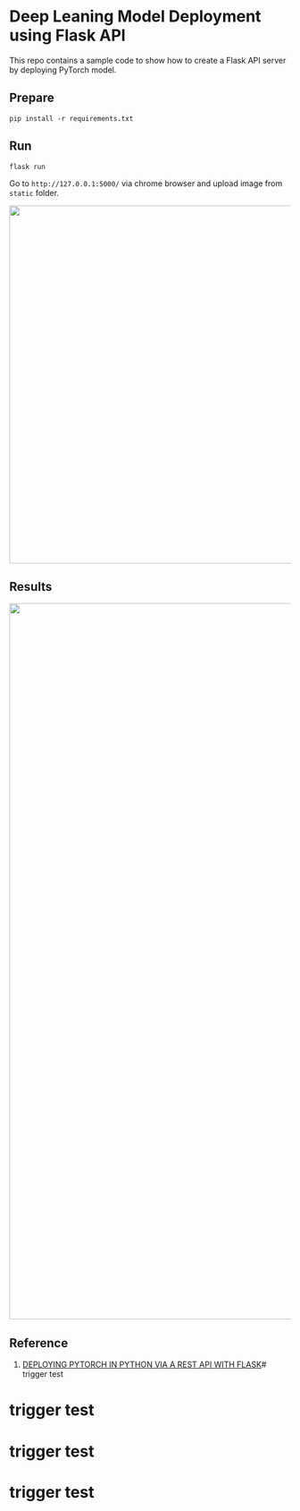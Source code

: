 # Deep Leaning Model Deployment using Flask API

This repo contains a sample code to show how to create a Flask API server by deploying PyTorch model. 

## Prepare 
```
pip install -r requirements.txt
```

## Run
```
flask run
```

Go to `http://127.0.0.1:5000/` via chrome browser and upload image from `static` folder. 

<p align="left"><img src="assets/guide.png" width="640"\></p>

## Results

<p align="left"><img src="assets/results.png" width="1280"\></p>

## Reference
  
1. [DEPLOYING PYTORCH IN PYTHON VIA A REST API WITH FLASK](https://pytorch.org/tutorials/intermediate/flask_rest_api_tutorial.html)# trigger test
# trigger test
# trigger test
# trigger test
